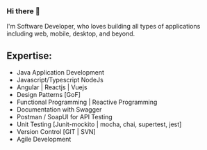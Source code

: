 ### Hi there 👋

<!--
**DarioZubaray/DarioZubaray** is a ✨ _special_ ✨ repository because its `README.md` (this file) appears on your GitHub profile.

Here are some ideas to get you started:

- 🔭 I’m currently working on ...
- 🌱 I’m currently learning ...
- 👯 I’m looking to collaborate on ...
- 🤔 I’m looking for help with ...
- 💬 Ask me about ...
- 📫 How to reach me: ...
- 😄 Pronouns: ...
- ⚡ Fun fact: ...
-->

I'm Software Developer, who loves building all types of applications including web, mobile, desktop, and beyond.

## Expertise:

* Java Application Development
* Javascript/Typescript NodeJs
* Angular | Reactjs | Vuejs
* Design Patterns [GoF]
* Functional Programming | Reactive Programming
* Documentation with Swagger
* Postman / SoapUI for API Testing
* Unit Testing [Junit-mockito | mocha, chai, supertest, jest]
* Version Control [GIT | SVN]
* Agile Development

